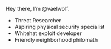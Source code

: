 Hey there, I’m @vaelwolf. 
- Threat Researcher
- Aspiring physical security specialist
- Whitehat exploit developer
- Friendly neighborhood philomath

<!---
vaelwolf/vaelwolf is a ✨ special ✨ repository because its `README.md` (this file) appears on your GitHub profile.
You can click the Preview link to take a look at your changes.
--->

